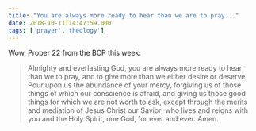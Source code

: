 ```yaml
---
title: "You are always more ready to hear than we are to pray..."
date: 2018-10-11T14:47:59.000
tags: ['prayer','theology']
---
```


Wow, Proper 22 from the BCP this week:

> Almighty and everlasting God, you are always more ready to hear than we to pray, and to give more than we either desire or deserve: Pour upon us the abundance of your mercy, forgiving us of those things of which our conscience is afraid, and giving us those good things for which we are not worth to ask, except through the merits and mediation of Jesus Christ our Savior; who lives and reigns with you and the Holy Spirit, one God, for ever and ever. Amen.
